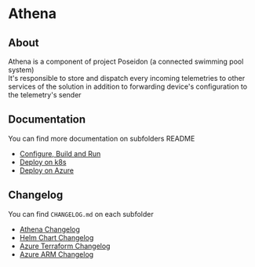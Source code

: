 # Athena
## About
Athena is a component of project Poseidon (a connected swimming pool system)  
It's responsible to store and dispatch every incoming telemetries to other services of the solution in addition to forwarding device's configuration to the telemetry's sender

## Documentation
You can find more documentation on subfolders README
* [Configure, Build and Run](./src/README.md)
* [Deploy on k8s](./helm/README.md)
* [Deploy on Azure](./infra/azure/README.md)

## Changelog
You can find `CHANGELOG.md` on each subfolder
* [Athena Changelog](./src/CHANGELOG.md)
* [Helm Chart Changelog](./helm/CHANGELOG.md)
* [Azure Terraform Changelog](./infra/azure/terraform/CHANGELOG.md)
* [Azure ARM Changelog](./infra/azure/arm/CHANGELOG.md)